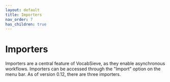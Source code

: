 ```yaml
---
layout: default
title: Importers
nav_order: 7
has_children: true
---
```


# Importers

Importers are a central feature of VocabSieve, as they enable asynchronous workflows. Importers can be accessed through the "Import" option on the menu bar. As of version 0.12, there are three importers.
